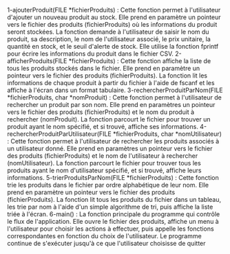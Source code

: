 1-ajouterProduit(FILE *fichierProduits) :
Cette fonction permet à l'utilisateur d'ajouter un nouveau produit au stock.
Elle prend en paramètre un pointeur vers le fichier des produits (fichierProduits) où les informations du produit seront stockées.
La fonction demande à l'utilisateur de saisir le nom du produit, sa description, le nom de l'utilisateur associé, le prix unitaire, la quantité en stock, et le seuil d'alerte de stock.
Elle utilise la fonction fprintf pour écrire les informations du produit dans le fichier CSV.
2-afficherProduits(FILE *fichierProduits) :
Cette fonction affiche la liste de tous les produits stockés dans le fichier.
Elle prend en paramètre un pointeur vers le fichier des produits (fichierProduits).
La fonction lit les informations de chaque produit à partir du fichier à l'aide de fscanf et les affiche à l'écran dans un format tabulaire.
3-rechercherProduitParNom(FILE *fichierProduits, char *nomProduit) :
Cette fonction permet à l'utilisateur de rechercher un produit par son nom.
Elle prend en paramètres un pointeur vers le fichier des produits (fichierProduits) et le nom du produit à rechercher (nomProduit).
La fonction parcourt le fichier pour trouver un produit ayant le nom spécifié, et si trouvé, affiche ses informations.
4-rechercherProduitParUtilisateur(FILE *fichierProduits, char *nomUtilisateur) :
Cette fonction permet à l'utilisateur de rechercher les produits associés à un utilisateur donné.
Elle prend en paramètres un pointeur vers le fichier des produits (fichierProduits) et le nom de l'utilisateur à rechercher (nomUtilisateur).
La fonction parcourt le fichier pour trouver tous les produits ayant le nom d'utilisateur spécifié, et si trouvé, affiche leurs informations.
5-trierProduitsParNom(FILE *fichierProduits) :
Cette fonction trie les produits dans le fichier par ordre alphabétique de leur nom.
Elle prend en paramètre un pointeur vers le fichier des produits (fichierProduits).
La fonction lit tous les produits du fichier dans un tableau, les trie par nom à l'aide d'un simple algorithme de tri, puis affiche la liste triée à l'écran.
6-main() :
La fonction principale du programme qui contrôle le flux de l'application.
Elle ouvre le fichier des produits, affiche un menu à l'utilisateur pour choisir les actions à effectuer, puis appelle les fonctions correspondantes en fonction du choix de l'utilisateur.
Le programme continue de s'exécuter jusqu'à ce que l'utilisateur choisisse de quitter
